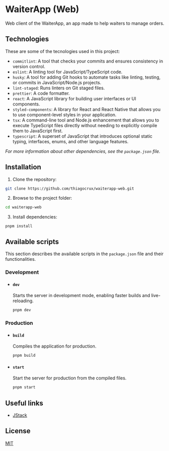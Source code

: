 # WaiterApp (Web)

Web client of the WaiterApp, an app made to help waiters to manage orders.

## Technologies

These are some of the tecnologies used in this project:

- `commitlint`: A tool that checks your commits and ensures consistency in version control.
- `eslint`: A linting tool for JavaScript/TypeScript code.
- `husky`: A tool for adding Git hooks to automate tasks like linting, testing, or commits in JavaScript/Node.js projects.
- `lint-staged`: Runs linters on Git staged files.
- `prettier`: A code formatter.
- `react`: A JavaScript library for building user interfaces or UI components.
- `styled-components`: A library for React and React Native that allows you to use component-level styles in your application.
- `tsx`: A command-line tool and Node.js enhancement that allows you to execute TypeScript files directly without needing to explicitly compile them to JavaScript first.
- `typescript`: A superset of JavaScript that introduces optional static typing, interfaces, enums, and other language features.

_For more information about other dependencies, see the `package.json` file._

## Installation

1. Clone the repository:

```bash
git clone https://github.com/thiagocrux/waiterapp-web.git
```

2. Browse to the project folder:

```bash
cd waiterapp-web
```

3. Install dependencies:

```
pnpm install
```

## Available scripts

This section describes the available scripts in the `package.json` file and their functionalities.

### Development

- #### `dev`

  Starts the server in development mode, enabling faster builds and live-reloading.

  ```bash
  pnpm dev
  ```

### Production

- #### `build`

  Compiles the application for production.

  ```bash
  pnpm build
  ```

- #### `start`

  Start the server for production from the compiled files.

  ```bash
  pnpm start
  ```

## Useful links

- [JStack](https://app.jstack.com.br/)

## License

[MIT](https://choosealicense.com/licenses/mit/)
